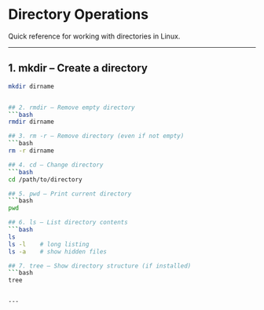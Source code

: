 # Directory Operations

Quick reference for working with directories in Linux.

---

## 1. mkdir – Create a directory
```bash
mkdir dirname


## 2. rmdir – Remove empty directory
```bash
rmdir dirname

## 3. rm -r – Remove directory (even if not empty)
```bash
rm -r dirname

## 4. cd – Change directory
```bash
cd /path/to/directory

## 5. pwd – Print current directory
```bash
pwd

## 6. ls – List directory contents
```bash
ls
ls -l    # long listing
ls -a    # show hidden files

## 7. tree – Show directory structure (if installed)
```bash
tree


---